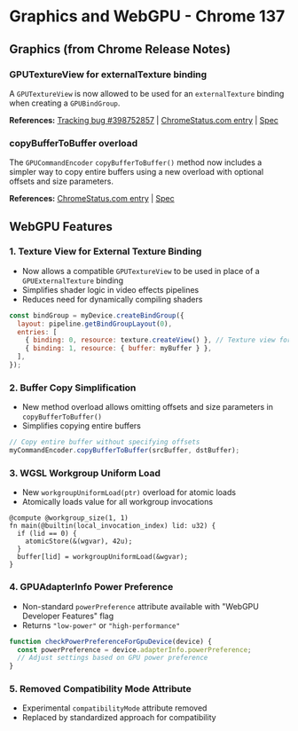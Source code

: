 # Graphics and WebGPU - Chrome 137

## Graphics (from Chrome Release Notes)

### GPUTextureView for externalTexture binding

A `GPUTextureView` is now allowed to be used for an `externalTexture` binding when creating a `GPUBindGroup`.

**References:** [Tracking bug #398752857](https://bugs.chromium.org/p/chromium/issues/detail?id=398752857) | [ChromeStatus.com entry](https://chromestatus.com/feature/5107071463104512) | [Spec](https://gpuweb.github.io/gpuweb/#gpubindgroup)


### copyBufferToBuffer overload

The `GPUCommandEncoder` `copyBufferToBuffer()` method now includes a simpler way to copy entire buffers using a new overload with optional offsets and size parameters.

**References:** [ChromeStatus.com entry](https://chromestatus.com/feature/5103419089608704) | [Spec](https://gpuweb.github.io/gpuweb/#dom-gpucommandencoder-copybuffertobuffer)


## WebGPU Features

### 1. Texture View for External Texture Binding
- Now allows a compatible `GPUTextureView` to be used in place of a `GPUExternalTexture` binding
- Simplifies shader logic in video effects pipelines
- Reduces need for dynamically compiling shaders

```javascript
const bindGroup = myDevice.createBindGroup({
  layout: pipeline.getBindGroupLayout(0),
  entries: [
    { binding: 0, resource: texture.createView() }, // Texture view for external texture
    { binding: 1, resource: { buffer: myBuffer } },
  ],
});
```


### 2. Buffer Copy Simplification
- New method overload allows omitting offsets and size parameters in `copyBufferToBuffer()`
- Simplifies copying entire buffers

```javascript
// Copy entire buffer without specifying offsets
myCommandEncoder.copyBufferToBuffer(srcBuffer, dstBuffer);
```


### 3. WGSL Workgroup Uniform Load
- New `workgroupUniformLoad(ptr)` overload for atomic loads
- Atomically loads value for all workgroup invocations

```wgsl
@compute @workgroup_size(1, 1)
fn main(@builtin(local_invocation_index) lid: u32) {
  if (lid == 0) {
    atomicStore(&(wgvar), 42u);
  }
  buffer[lid] = workgroupUniformLoad(&wgvar);
}
```


### 4. GPUAdapterInfo Power Preference
- Non-standard `powerPreference` attribute available with "WebGPU Developer Features" flag
- Returns `"low-power"` or `"high-performance"`

```javascript
function checkPowerPreferenceForGpuDevice(device) {
  const powerPreference = device.adapterInfo.powerPreference;
  // Adjust settings based on GPU power preference
}
```


### 5. Removed Compatibility Mode Attribute
- Experimental `compatibilityMode` attribute removed
- Replaced by standardized approach for compatibility

<!-- Deduplication: 7 → 7 features -->